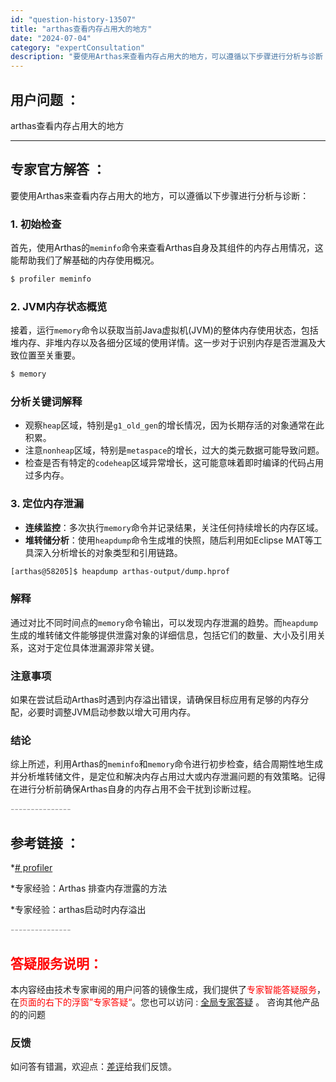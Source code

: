 ```yaml
---
id: "question-history-13507"
title: "arthas查看内存占用大的地方"
date: "2024-07-04"
category: "expertConsultation"
description: "要使用Arthas来查看内存占用大的地方，可以遵循以下步骤进行分析与诊断：### 1. 初始检查首先，使用Arthas的`meminfo`命令来查看Arthas自身及其组件的内存占用情况，这能帮助我们了解基础的内存使用概况。```bash$ profiler meminfo```### 2. JVM"
---
```


## 用户问题 ：

arthas查看内存占用大的地方

---

## 专家官方解答 ：

要使用Arthas来查看内存占用大的地方，可以遵循以下步骤进行分析与诊断：

### 1. 初始检查

首先，使用Arthas的`meminfo`命令来查看Arthas自身及其组件的内存占用情况，这能帮助我们了解基础的内存使用概况。

```bash
$ profiler meminfo
```

### 2. JVM内存状态概览

接着，运行`memory`命令以获取当前Java虚拟机(JVM)的整体内存使用状态，包括堆内存、非堆内存以及各细分区域的使用详情。这一步对于识别内存是否泄漏及大致位置至关重要。

```bash
$ memory
```

### 分析关键词解释

- 观察`heap`区域，特别是`g1_old_gen`的增长情况，因为长期存活的对象通常在此积累。
- 注意`nonheap`区域，特别是`metaspace`的增长，过大的类元数据可能导致问题。
- 检查是否有特定的`codeheap`区域异常增长，这可能意味着即时编译的代码占用过多内存。

### 3. 定位内存泄漏

- **连续监控**：多次执行`memory`命令并记录结果，关注任何持续增长的内存区域。
- **堆转储分析**：使用`heapdump`命令生成堆的快照，随后利用如Eclipse MAT等工具深入分析增长的对象类型和引用链路。

```bash
[arthas@58205]$ heapdump arthas-output/dump.hprof
```

### 解释

通过对比不同时间点的`memory`命令输出，可以发现内存泄漏的趋势。而`heapdump`生成的堆转储文件能够提供泄露对象的详细信息，包括它们的数量、大小及引用关系，这对于定位具体泄漏源非常关键。

### 注意事项

如果在尝试启动Arthas时遇到内存溢出错误，请确保目标应用有足够的内存分配，必要时调整JVM启动参数以增大可用内存。

### 结论

综上所述，利用Arthas的`meminfo`和`memory`命令进行初步检查，结合周期性地生成并分析堆转储文件，是定位和解决内存占用过大或内存泄漏问题的有效策略。记得在进行分析前确保Arthas自身的内存占用不会干扰到诊断过程。

<font color="#949494">---------------</font>

## 参考链接 ：

\*[# profiler](https://github.com/alibaba/arthas/tree/master/site/docs/doc/profiler.md)

\*专家经验：Arthas 排查内存泄露的方法

\*专家经验：arthas启动时内存溢出

<font color="#949494">---------------</font>

## <font color="#FF0000">答疑服务说明：</font>

本内容经由技术专家审阅的用户问答的镜像生成，我们提供了<font color="#FF0000">专家智能答疑服务</font>，在<font color="#FF0000">页面的右下的浮窗”专家答疑“</font>。您也可以访问 : [全局专家答疑](https://answer.opensource.alibaba.com/docs/intro) 。 咨询其他产品的的问题

### 反馈

如问答有错漏，欢迎点：[差评](https://ai.nacos.io/user/feedbackByEnhancerGradePOJOID?enhancerGradePOJOId=16070)给我们反馈。
